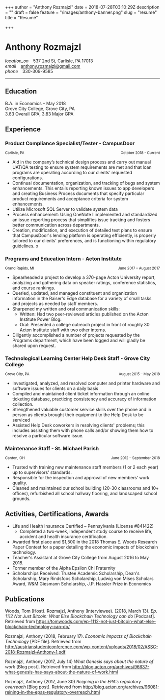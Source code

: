 +++
author = "Anthony Rozmajzl"
date = 2018-07-28T03:10:29Z
description = ""
draft = false
feature = "/images/anthony-banner.png"
slug = "resume"
title = "Resumé"

+++


<style>
 table {
    width: 100%;
    border: 0px;
 }
 th,td {
    border-top: 0px;
    padding: 0px;
 }
   
 h3 {
    margin-bottom: 0;
 }
 .material-icons {
    margin-right: 15px;
 }
</style>
# Anthony Rozmajzl

<i class="material-icons">location_on</i>537 2nd St, Carlisle, PA 17013  
<i class="material-icons">email</i>anthony.rozmajzl@gmail.com  
<i class="material-icons">phone</i>330-309-9585  


---

## Education

B.A. in Economics – May 2018  
Grove City College, Grove City, PA  
3.63 Overall GPA, 3.83 Major GPA  

## Experience

### Product Compliance Specialist/Tester - CampusDoor
<p><small>Carlisle, PA  <span style="float: right;"> October 2018 - Current</span></small></p>
  
  - Aid in the company’s technical design process and carry out manual UAT/QA testing to ensure system requirements are met and that loan programs are operating according to our clients’ requested configurations. 
  - Continual documentation, organization, and tracking of bugs and system enhancements. This entails reporting known issues to app developers and creating Business Process documents that specify particular product requirements and acceptance criteria for system enhancements.
  - Utilize Microsoft SQL Server to validate system data
  - Process enhancement: Using OneNote I implemented and standardized an issue-reporting process that simplifies issue tracking and fosters better communication across departments. 
  - Creation, modification, and execution of detailed test plans to ensure that CampusDoor's lending platform is operating efficiently, is properly tailored to our clients' preferences, and is functioning within regulatory guidelines. o 
  

### Programs and Education Intern - Acton Institute
<p><small>Grand Rapids, MI  <span style="float: right;">June 2017 – August 2017</span></small></p>

  - Spearheaded a project to develop a 370-page Acton University report, analyzing and gathering data on speaker ratings, conference statistics, and course rankings.
  - Queried, updated, and managed constituent and organization information in the Raiser&#39;s Edge database for a variety of small tasks and projects as needed by staff members.
  - Sharpened my written and oral communication skills:
    - Written: Had two peer-reviewed articles published on the Acton Institute Power Blog.
    - Oral: Presented a college outreach project in front of roughly 30 Acton Institute staff with two other interns.
  - Diligently accomplished a number of projects requested by the Programs department, which have been logged and will gladly be shared upon request.

### Technological Learning Center Help Desk Staff - Grove City College
<p><small>Grove City, PA <span style="float:right">August 2015 – May 2018</span></small></p>

  - Investigated, analyzed, and resolved computer and printer hardware and software issues for clients on a daily basis
  - Compiled and maintained client ticket information through an online ticketing database, practicing consistency and accuracy of information collection.
  - Strengthened valuable customer service skills over the phone and in person as clients brought their equipment to the Help Desk to be serviced
  - Assisted Help Desk coworkers in resolving clients&#39; problems; this includes assisting them with phone calls and/or showing them how to resolve a particular software issue.

### Maintenance Staff - St. Michael Parish 
<p><small>Canton, OH <span style="float: right;">June 2012 – September 2018</span></small></p>

  - Trusted with training new maintenance staff members (1 or 2 each year) up to supervisors&#39; standards.
  - Responsible for the inspection and approval of new members&#39; work quality.
  -  Cleaned and maintained our school building (20-30 classrooms and 10+ offices), refurbished all school hallway flooring, and landscaped school grounds.

## Activities, Certifications, Awards

- Life and Health Insurance Certified – Pennsylvania (License #841422)
  - Completed a two-week, independent study course to receive life, accident and health insurance certification.
- Awarded first place and $1,500 in the 2018 Thomas E. Woods Research Paper Contest for a paper detailing the economic impacts of blockchain technology.                 
- Teacher's Assistant at Grove City College from August 2016 to May 2018.
- Former member of the Alpha Epsilon Chi Fraternity
- Scholarships Received: Trustee Academic Scholarship, Dean&#39;s Scholarship, Mary Rindsfoos Scholarship, Ludwig von Mises Scholars Award, W&amp;M Giesmann Scholarship, J.P. Hassler Prize in Economics

## Publications

Woods, Tom (Host). Rozmajzl, Anthony (Interviewee). (2018, March 13). *Ep. 1112 Not Just Bitcoin: What Else Blockchain Technology can do* [Podcast]. Retrieved from https://tomwoods.com/ep-1112-not-just-bitcoin-what-else-blockchain-technology-can-do/

Rozmajzl, Anthony (2018, February 17). *Economic Impacts of Blockchain Technology* \[PDF file\]. Retrieved from http://austrianstudentconference.com/wp-content/uploads/2018/02/ASSC-2018-Rozmajzl-Anthony-1.pdf

Rozmajzl, Anthony (2017, July 14) *What Genesis says about the nature of work* \[Blog post\]. Retrieved from http://blog.acton.org/archives/96637-what-genesis-has-says-about-the-nature-of-work.html

Rozmajzl, Anthony (2017, June 30) *Reigning in the EPA's regulatory overreach* \[Blog post\]. Retrieved from http://blog.acton.org/archives/96081-reining-in-the-epas-regulatory-overreach.html

